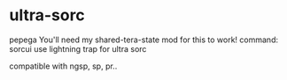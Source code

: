 # ultra-sorc
pepega
You'll need my shared-tera-state mod for this to work!
command: sorcui
use lightning trap for ultra sorc

compatible with ngsp, sp, pr..


